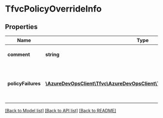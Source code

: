# TfvcPolicyOverrideInfo

## Properties
Name | Type | Description | Notes
------------ | ------------- | ------------- | -------------
**comment** | **string** | Overidden policy comment. | [optional] 
**policyFailures** | [**\AzureDevOpsClient\Tfvc\AzureDevOpsClient\Tfvc\Model\TfvcPolicyFailureInfo[]**](TfvcPolicyFailureInfo.md) | Information on the failed policy that was overridden. | [optional] 

[[Back to Model list]](../README.md#documentation-for-models) [[Back to API list]](../README.md#documentation-for-api-endpoints) [[Back to README]](../README.md)


